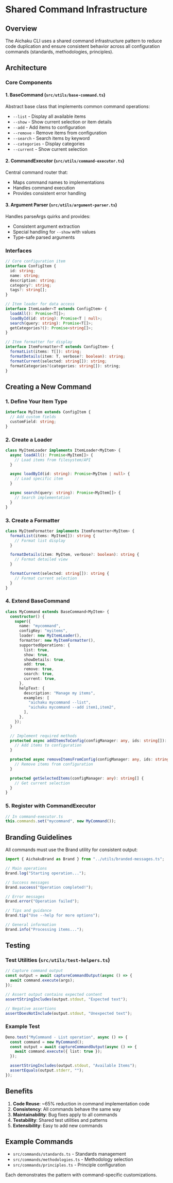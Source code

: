 # Shared Command Infrastructure

## Overview

The Aichaku CLI uses a shared command infrastructure pattern to reduce code duplication and ensure consistent behavior
across all configuration commands (standards, methodologies, principles).

## Architecture

### Core Components

#### 1. BaseCommand (`src/utils/base-command.ts`)

Abstract base class that implements common command operations:

- `--list` - Display all available items
- `--show` - Show current selection or item details
- `--add` - Add items to configuration
- `--remove` - Remove items from configuration
- `--search` - Search items by keyword
- `--categories` - Display categories
- `--current` - Show current selection

#### 2. CommandExecutor (`src/utils/command-executor.ts`)

Central command router that:

- Maps command names to implementations
- Handles command execution
- Provides consistent error handling

#### 3. Argument Parser (`src/utils/argument-parser.ts`)

Handles parseArgs quirks and provides:

- Consistent argument extraction
- Special handling for `--show` with values
- Type-safe parsed arguments

### Interfaces

```typescript
// Core configuration item
interface ConfigItem {
  id: string;
  name: string;
  description: string;
  category?: string;
  tags?: string[];
}

// Item loader for data access
interface ItemLoader<T extends ConfigItem> {
  loadAll(): Promise<T[]>;
  loadById(id: string): Promise<T | null>;
  search(query: string): Promise<T[]>;
  getCategories?(): Promise<string[]>;
}

// Item formatter for display
interface ItemFormatter<T extends ConfigItem> {
  formatList(items: T[]): string;
  formatDetails(item: T, verbose?: boolean): string;
  formatCurrent(selected: string[]): string;
  formatCategories?(categories: string[]): string;
}
```

## Creating a New Command

### 1. Define Your Item Type

```typescript
interface MyItem extends ConfigItem {
  // Add custom fields
  customField: string;
}
```

### 2. Create a Loader

```typescript
class MyItemLoader implements ItemLoader<MyItem> {
  async loadAll(): Promise<MyItem[]> {
    // Load items from filesystem/API
  }

  async loadById(id: string): Promise<MyItem | null> {
    // Load specific item
  }

  async search(query: string): Promise<MyItem[]> {
    // Search implementation
  }
}
```

### 3. Create a Formatter

```typescript
class MyItemFormatter implements ItemFormatter<MyItem> {
  formatList(items: MyItem[]): string {
    // Format list display
  }

  formatDetails(item: MyItem, verbose?: boolean): string {
    // Format detailed view
  }

  formatCurrent(selected: string[]): string {
    // Format current selection
  }
}
```

### 4. Extend BaseCommand

```typescript
class MyCommand extends BaseCommand<MyItem> {
  constructor() {
    super({
      name: "mycommand",
      configKey: "myitems",
      loader: new MyItemLoader(),
      formatter: new MyItemFormatter(),
      supportedOperations: {
        list: true,
        show: true,
        showDetails: true,
        add: true,
        remove: true,
        search: true,
        current: true,
      },
      helpText: {
        description: "Manage my items",
        examples: [
          "aichaku mycommand --list",
          "aichaku mycommand --add item1,item2",
        ],
      },
    });
  }

  // Implement required methods
  protected async addItemsToConfig(configManager: any, ids: string[]): Promise<void> {
    // Add items to configuration
  }

  protected async removeItemsFromConfig(configManager: any, ids: string[]): Promise<void> {
    // Remove items from configuration
  }

  protected getSelectedItems(configManager: any): string[] {
    // Get current selection
  }
}
```

### 5. Register with CommandExecutor

```typescript
// In command-executor.ts
this.commands.set("mycommand", new MyCommand());
```

## Branding Guidelines

All commands must use the Brand utility for consistent output:

```typescript
import { AichakuBrand as Brand } from "../utils/branded-messages.ts";

// Main operations
Brand.log("Starting operation...");

// Success messages
Brand.success("Operation completed!");

// Error messages
Brand.error("Operation failed");

// Tips and guidance
Brand.tip("Use --help for more options");

// General information
Brand.info("Processing items...");
```

## Testing

### Test Utilities (`src/utils/test-helpers.ts`)

```typescript
// Capture command output
const output = await captureCommandOutput(async () => {
  await command.execute(args);
});

// Assert output contains expected content
assertStringIncludes(output.stdout, "Expected text");

// Negative assertions
assertDoesNotInclude(output.stdout, "Unexpected text");
```

### Example Test

```typescript
Deno.test("MyCommand - List operation", async () => {
  const command = new MyCommand();
  const output = await captureCommandOutput(async () => {
    await command.execute({ list: true });
  });

  assertStringIncludes(output.stdout, "Available Items");
  assertEquals(output.stderr, "");
});
```

## Benefits

1. **Code Reuse**: ~65% reduction in command implementation code
2. **Consistency**: All commands behave the same way
3. **Maintainability**: Bug fixes apply to all commands
4. **Testability**: Shared test utilities and patterns
5. **Extensibility**: Easy to add new commands

## Example Commands

- `src/commands/standards.ts` - Standards management
- `src/commands/methodologies.ts` - Methodology selection
- `src/commands/principles.ts` - Principle configuration

Each demonstrates the pattern with command-specific customizations.
